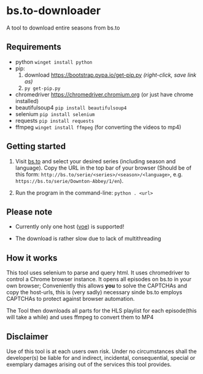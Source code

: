 # bs.to-downloader

A tool to download entire seasons from bs.to

## Requirements

- python `winget install python`
- pip:
    1. download https://bootstrap.pypa.io/get-pip.py
    *(right-click, save link as)*
    2. `py get-pip.py`
- chromedriver <https://chromedriver.chromium.org>
(or just have chrome installed)
- beautifulsoup4 `pip install beautifulsoup4`
- selenium `pip install selenium`
- requests `pip install requests`
- ffmpeg `winget install ffmpeg`
(for converting the videos to mp4)

## Getting started

1. Visit [bs.to](https://bs.to) and select your desired series (including season and language). Copy the URL in the top bar of your browser (Should be of this form: `http://bs.to/serie/<series>/<season>/<language>`, e.g. `https://bs.to/serie/Downton-Abbey/1/en`).

3. Run the program in the command-line: 
`python . <url>`


## Please note

- Currently only one host ([voe](https://voe.sx)) is supported!

- The download is rather slow due to lack of multithreading



## How it works

This tool uses selenium to parse and query html. It uses chromedriver to control a Chrome browser instance. It opens all episodes on bs.to in your own browser; Conveniently this allows **you** to solve the CAPTCHAs and copy the host-urls, this is (very sadly) necessary sinde bs.to employs CAPTCHAs to protect against browser automation.

The Tool then downloads all parts for the HLS playlist for each episode(this will take a while) and uses ffmpeg to convert them to MP4

## Disclaimer

Use of this tool is at each users own risk. Under no circumstances shall the developer(s) be liable for and indirect, incidental, consequential, special or exemplary damages arising out of the services this tool provides.
